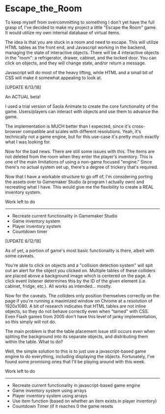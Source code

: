 # Escape_the_Room

To keep myself from overcommitting to something I don't yet have the full grasp of, I've decided to make my project a little "Escape the Room" game. It would utilize my own internal database of virtual items.

The idea is that you are stuck in a room and need to escape. This will utilize HTML tables as the front end, and Javascript working in the backend, managing the state of interactive objects. There will be 4 interactive objects in the "room": a refrigerator, drawer, cabinet, and the locked door. You can click on objects, and they will change state, and/or return a message.

Javascript will do most of the heavy lifting, while HTML and a small bit of CSS will make it somewhat appealing to look at.


[UPDATE 6/13/18]


An ACTUAL beta!

I used a trial version of Saola Animate to create the core functionality of the game. Users/players can interact with objects and use them to advance the game.

The implementation is MUCH better than I expected, since it's cross-browser compatible and scales with different resolutions. Yeah, it's technically not a game engine, but for this use-case it's pretty much exactly what I was looking for.

Now for the bad news. There are still some issues with this. The items are not deleted from the room when they enter the player's inventory. This is one of the main limitations of using a non-game focused "engine." Since there's no actual system set up, there's a degree of trickery that's required.

Now that I have a workable structure to go off of, I'm considering porting the assets over to Gamemaker Studio (a program I actually own) and recreating what I have. This would give me the flexibility to create a REAL inventory system.

Work left to do
_______________

- Recreate current functionality in Gamemaker Studio
- Game inventory system
- Player inventory system
- Countdown timer


[UPDATE 6/12/18]


As of yet, a portion of game's most basic functionality is there, albeit with some caveats.

You're able to click on objects and a "collision detection system" will spit out an alert for the object you clicked on. Multiple tables of these colliders are placed above a background image which is centered on the page. A click event listener determines this by the ID of the given element (i.e. cabinet, fridge, etc.).  All works as intended... mostly.

Now for the caveats. The colliders only position themselves correctly on the page if you're running a maximized window on Chrome at a resolution of 1920x1080. A bit of research indicates that HTML tables are not inline objects, so they do not behave correctly even when "tamed" with CSS. Even Flash games from 2005 don't have this level of janky implementation, so this simply will not do.

The main problem is that the table placement issue still occurs even when spliting the background into its separate objects, and distributing them within the table. What to do?

Well, the simple solution to this is to just use a javascript-based game engine to do everything, including displaying the objects. Fortunately, I've found some promising ones that I'll be playing around with this week.


Work left to do
_______________

- Recreate current functionality in javascript-based game engine
- Game inventory system using arrays
- Player inventory system using arrays
- Use item function (based on whether an item exists in player inventory)
- Countdown Timer (if it reaches 0 the game resets
